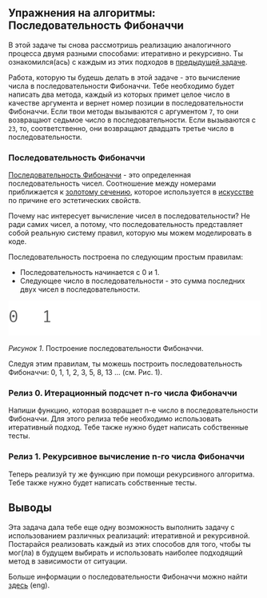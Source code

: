 ## Упражнения на алгоритмы: Последовательность Фибоначчи

В этой задаче ты снова рассмотришь реализацию аналогичного процесса двумя разными способами: итеративно и рекурсивно. Ты ознакомился(ась) с каждым из этих подходов в [предыдущей задаче](../../../algorithm-drill-factorial-challenge).

Работа, которую ты будешь делать в этой задаче - это вычисление числа в последовательности Фибоначчи. Тебе необходимо будет написать два метода, каждый из которых примет целое число в качестве аргумента и вернет номер позиции в последовательности Фибоначчи. Если твои методы вызываются с аргументом `7`, то они возвращают седьмое число в последовательности. Если вызываются с `23`, то, соответственно, они возвращают двадцать третье число в последовательности.


### Последовательность Фибоначчи

[Последовательность Фибоначчи](https://ru.wikipedia.org/wiki/%D0%A7%D0%B8%D1%81%D0%BB%D0%B0_%D0%A4%D0%B8%D0%B1%D0%BE%D0%BD%D0%B0%D1%87%D1%87%D0%B8) - это определенная последовательность чисел. Cоотношение между номерами приближается к [золотому сечению](https://ru.wikipedia.org/wiki/%D0%97%D0%BE%D0%BB%D0%BE%D1%82%D0%BE%D0%B5_%D1%81%D0%B5%D1%87%D0%B5%D0%BD%D0%B8%D0%B5), которое используется в [искусстве](https://en.wikipedia.org/wiki/List_of_works_designed_with_the_golden_ratio) по причине его эстетических свойств.

Почему нас интересует вычисление чисел в последовательности? Не ради самих чисел, а потому, что последовательность представляет собой реальную систему правил, которую мы можем моделировать в коде.

Последовательность построена по следующим простым правилам:

- Последовательность начинается с 0 и 1.
- Следующее число в последовательности - это сумма последних двух чисел в последовательности.

![построение последовательности Фибоначчи](readme-assets/build_fibonacci_sequence.gif)

*Рисунок 1*. Построение последовательности Фибоначчи.

Следуя этим правилам, ты можешь построить последовательность Фибоначчи: 0, 1, 1, 2, 3, 5, 8, 13 ... (см. Рис. 1).

### Релиз 0. Итерационный подсчет n-го числа Фибоначчи

Напиши функцию, которая возвращает n-е число в последовательности Фибоначчи. Для этого релиза тебе необходимо использовать итеративный подход. Тебе также нужно будет написать собственные тесты.

### Релиз 1. Рекурсивное вычисление n-го числа Фибоначчи

Теперь реализуй ту же функцию при помощи рекурсивного алгоритма. Тебе также нужно будет написать собственные тесты.


## Выводы

Эта задача дала тебе еще одну возможность выполнить задачу с использованием различных реализаций: итеративной и рекурсивной. Постарайся реализовать каждый из этих способов для того, чтобы ты мог(ла) в будущем выбирать и использовать наиболее подходящий метод в зависимости от ситуации.

Больше информации о последовательности Фибоначчи можно найти [здесь](readme-assets/fib_description.md) (eng).
